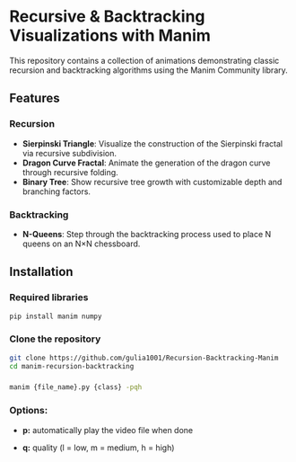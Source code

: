 # Recursive & Backtracking Visualizations with Manim

This repository contains a collection of animations demonstrating classic recursion and backtracking algorithms using the Manim Community library.


## Features

### Recursion
- **Sierpinski Triangle**: Visualize the construction of the Sierpinski fractal via recursive subdivision.
- **Dragon Curve Fractal**: Animate the generation of the dragon curve through recursive folding.
- **Binary Tree**: Show recursive tree growth with customizable depth and branching factors.

### Backtracking
- **N-Queens**: Step through the backtracking process used to place N queens on an N×N chessboard.

## Installation

### Required libraries

```bash
pip install manim numpy
```

### Clone the repository
```bash
git clone https://github.com/gulia1001/Recursion-Backtracking-Manim
cd manim-recursion-backtracking
```


###
```bash
manim {file_name}.py {class} -pqh
```

### Options:

- **p:** automatically play the video file when done

- **q:** quality (l = low, m = medium, h = high)




